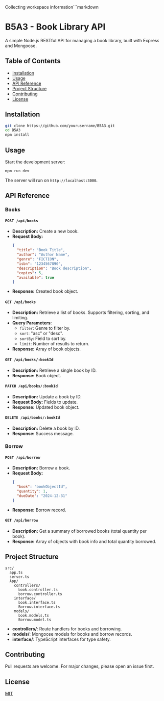 Collecting workspace information```markdown
# B5A3 - Book Library API

A simple Node.js RESTful API for managing a book library, built with Express and Mongoose.

## Table of Contents

- [Installation](#installation)
- [Usage](#usage)
- [API Reference](#api-reference)
- [Project Structure](#project-structure)
- [Contributing](#contributing)
- [License](#license)

## Installation

```bash
git clone https://github.com/yourusername/B5A3.git
cd B5A3
npm install
```

## Usage

Start the development server:

```bash
npm run dev
```

The server will run on `http://localhost:3000`.

## API Reference

### Books

#### `POST /api/books`

- **Description:** Create a new book.
- **Request Body:**
    ```json
    {
      "title": "Book Title",
      "author": "Author Name",
      "genre": "FICTION",
      "isbn": "1234567890",
      "description": "Book description",
      "copies": 5,
      "available": true
    }
    ```
- **Response:** Created book object.

#### `GET /api/books`

- **Description:** Retrieve a list of books. Supports filtering, sorting, and limiting.
- **Query Parameters:**
  - `filter`: Genre to filter by.
  - `sort`: "asc" or "desc".
  - `sortBy`: Field to sort by.
  - `limit`: Number of results to return.
- **Response:** Array of book objects.

#### `GET /api/books/:bookId`

- **Description:** Retrieve a single book by ID.
- **Response:** Book object.

#### `PATCH /api/books/:bookId`

- **Description:** Update a book by ID.
- **Request Body:** Fields to update.
- **Response:** Updated book object.

#### `DELETE /api/books/:bookId`

- **Description:** Delete a book by ID.
- **Response:** Success message.

### Borrow

#### `POST /api/borrow`

- **Description:** Borrow a book.
- **Request Body:**
    ```json
    {
      "book": "bookObjectId",
      "quantity": 1,
      "dueDate": "2024-12-31"
    }
    ```
- **Response:** Borrow record.

#### `GET /api/borrow`

- **Description:** Get a summary of borrowed books (total quantity per book).
- **Response:** Array of objects with book info and total quantity borrowed.

## Project Structure

```
src/
  app.ts
  server.ts
  App/
    controllers/
      book.controller.ts
      borrow.controller.ts
    interface/
      book.interface.ts
      Borrow.interface.ts
    models/
      book.models.ts
      Borrow.model.ts
```

- **controllers/**: Route handlers for books and borrowing.
- **models/**: Mongoose models for books and borrow records.
- **interface/**: TypeScript interfaces for type safety.

## Contributing

Pull requests are welcome. For major changes, please open an issue first.

## License

[MIT](LICENSE)
```